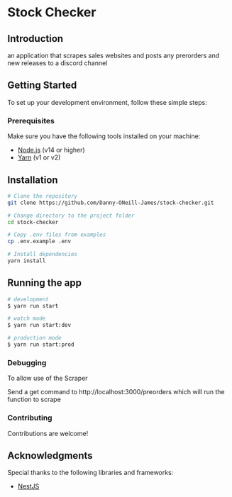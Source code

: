 # Stock Checker

## Introduction

an application that scrapes sales websites and posts any prerorders and new releases to a discord channel

## Getting Started

To set up your development environment, follow these simple steps:

### Prerequisites

Make sure you have the following tools installed on your machine:

- [Node.js](https://nodejs.org/) (v14 or higher)
- [Yarn](https://classic.yarnpkg.com/en/docs/install) (v1 or v2)

## Installation

```bash
# Clone the repository
git clone https://github.com/Danny-ONeill-James/stock-checker.git

# Change directory to the project folder
cd stock-checker

# Copy .env files from examples
cp .env.example .env

# Install dependencies
yarn install
```

## Running the app

```bash
# development
$ yarn run start

# watch mode
$ yarn run start:dev

# production mode
$ yarn run start:prod
```

### Debugging

To allow use of the Scraper

Send a get command to http://localhost:3000/preorders which will run the function to scrape

### Contributing

Contributions are welcome!

## Acknowledgments

Special thanks to the following libraries and frameworks:

- [NestJS](https://nestjs.com)
